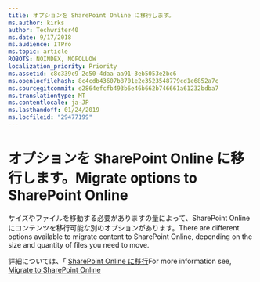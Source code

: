 ```yaml
---
title: オプションを SharePoint Online に移行します。
ms.author: kirks
author: Techwriter40
ms.date: 9/17/2018
ms.audience: ITPro
ms.topic: article
ROBOTS: NOINDEX, NOFOLLOW
localization_priority: Priority
ms.assetid: c8c339c9-2e50-4daa-aa91-3eb5053e2bc6
ms.openlocfilehash: 8c4cdb43607b8701e2e3523548779cd1e6852a7c
ms.sourcegitcommit: e2864efcfb493b6e46b662b746661a61232bdba7
ms.translationtype: MT
ms.contentlocale: ja-JP
ms.lasthandoff: 01/24/2019
ms.locfileid: "29477199"
---
```

# <a name="migrate-options-to-sharepoint-online"></a><span data-ttu-id="9090d-102">オプションを SharePoint Online に移行します。</span><span class="sxs-lookup"><span data-stu-id="9090d-102">Migrate options to SharePoint Online</span></span>

<span data-ttu-id="9090d-103">サイズやファイルを移動する必要がありますの量によって、SharePoint Online にコンテンツを移行可能な別のオプションがあります。</span><span class="sxs-lookup"><span data-stu-id="9090d-103">There are different options available to migrate content to SharePoint Online, depending on the size and quantity of files you need to move.</span></span>
  
<span data-ttu-id="9090d-104">詳細については、「 [SharePoint Online に移行](https://go.microsoft.com/fwlink/?linkid-2022029)</span><span class="sxs-lookup"><span data-stu-id="9090d-104">For more information see, [Migrate to SharePoint Online](https://go.microsoft.com/fwlink/?linkid-2022029)</span></span>
  

